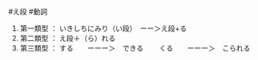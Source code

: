#え段 #動詞 
1. 第一類型 ： 
	いきしちにみり（い段）　ーー＞え段+る
1. 第二類型 ：
	え段＋（ら）れる　
1. 第三類型 ： 
	する　　ーーー＞　できる　　
	くる　　ーーー＞　こられる
